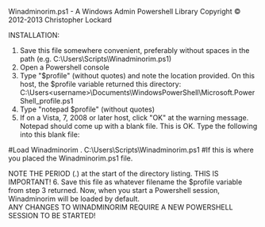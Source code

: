 Winadminorim.ps1 - A Windows Admin Powershell Library
Copyright © 2012-2013 Christopher Lockard

INSTALLATION:
1. Save this file somewhere convenient, preferably without spaces in the path (e.g. C:\Users\Scripts\Winadminorim.ps1)
2. Open a Powershell console
3. Type "$profile" (without quotes) and note the location provided.  On this host,
the $profile variable returned this directory:
C:\Users\<username>\Documents\WindowsPowerShell\Microsoft.PowerShell_profile.ps1
4. Type "notepad $profile" (without quotes)
5. If on a Vista, 7, 2008 or later host, click "OK" at the warning message.  Notepad should come up with a blank 
file.  This is OK.  Type the following into this blank file:

#Load Winadminorim
. C:\Users\Scripts\Winadminorim.ps1 #If this is where you placed the Winadminorim.ps1 file. 

NOTE THE PERIOD (.) at the start of the directory listing.  THIS IS IMPORTANT!
6. Save this file as whatever filename the $profile variable from step 3 returned.
Now, when you start a Powershell session, Winadminorim will be loaded by default.  
ANY CHANGES TO WINADMINORIM REQUIRE A NEW POWERSHELL SESSION TO BE STARTED!